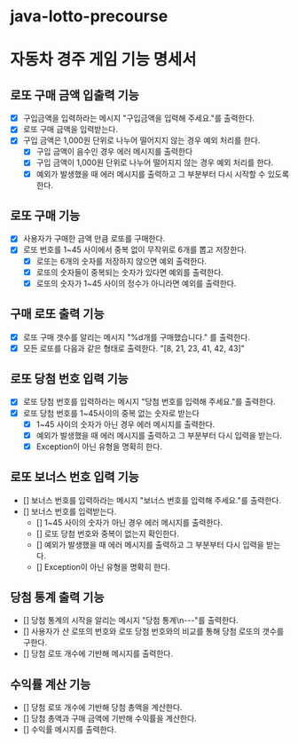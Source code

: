 # java-lotto-precourse
# 자동차 경주 게임 기능 명세서

## 로또 구매 금액 입출력 기능
- [x] 구입금액을 입력하라는 메시지 "구입금액을 입력해 주세요."를 출력한다.
- [x] 로또 구매 금액을 입력받는다.
- [x] 구입 금액은 1,000원 단위로 나누어 떨어지지 않는 경우 예외 처리를 한다.
    - [x] 구입 금액이 음수인 경우 에러 메시지를 출력한다
    - [x] 구입 금액이 1,000원 단위로 나누어 떨어지지 않는 경우 예외 처리를 한다.
    - [x] 예외가 발생했을 때 에러 메시지를 출력하고 그 부분부터 다시 시작할 수 있도록 한다.

## 로또 구매 기능
- [x] 사용자가 구매한 금액 만큼 로또를 구매한다.
- [x] 로또 번호를 1~45 사이에서 중복 없이 무작위로 6개를 뽑고 저장한다.
  - [x] 로또는 6개의 숫자를 저장하지 않으면 예외 출력한다.
  - [x] 로또의 숫자들이 중복되는 숫자가 있다면 예외를 출력한다.
  - [x] 로또의 숫자가 1~45 사이의 정수가 아니라면 예외를 출력한다.

## 구매 로또 출력 기능
- [x] 로또 구매 갯수를 알리는 메시지 "%d개를 구매했습니다." 를 출력한다.
- [x] 모든 로또를 다음과 같은 형태로 출력한다. "[8, 21, 23, 41, 42, 43]"

## 로또 당첨 번호 입력 기능
- [x] 로또 당첨 번호를 입력하라는 메시지 "당첨 번호를 입력해 주세요."를 출력한다.
- [x] 로또 당첨 번호를 1~45사이의 중복 없는 숫자로 받는다
    - [x] 1~45 사이의 숫자가 아닌 경우 에러 메시지를 출력한다.
    - [x] 예외가 발생했을 때 에러 메시지를 출력하고 그 부분부터 다시 입력을 받는다.
    - [x] Exception이 아닌 유형을 명확히 한다.

## 로또 보너스 번호 입력 기능
- [] 보너스 번호를 입력하라는 메시지 "보너스 번호를 입력해 주세요."를 출력한다.
- [] 보너스 번호를 입력받는다.
    - [] 1~45 사이의 숫자가 아닌 경우 에러 메시지를 출력한다.
    - [] 로또 당첨 번호와 중복이 없는지 확인한다.
    - [] 예외가 발생했을 때 에러 메시지를 출력하고 그 부분부터 다시 입력을 받는다.
    - [] Exception이 아닌 유형을 명확히 한다.

## 당첨 통계 출력 기능
- [] 당첨 통계의 시작을 알리는 메시지 "당첨 통계\n---"를 출력한다.
- [] 사용자가 산 로또의 번호와 로또 당첨 번호와의 비교를 통해 당첨 로또의 갯수를 구한다.
- [] 당첨 로또 개수에 기반해 메시지를 출력한다.

## 수익률 계산 기능
- [] 당첨 로또 개수에 기반해 당첨 총액을 계산한다.
- [] 당첨 총액과 구매 금액에 기반해 수익률을 계산한다.
- [] 수익률 메시지를 출력한다.